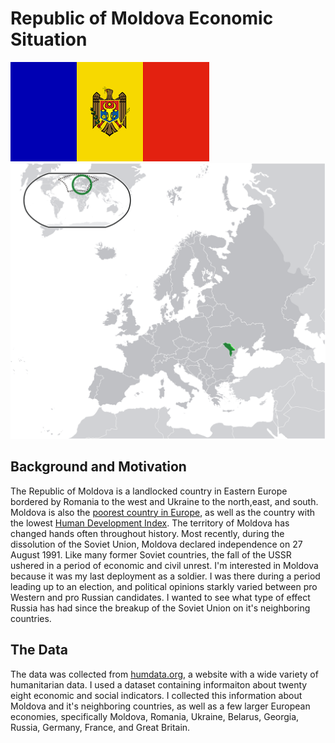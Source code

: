  # Republic of Moldova Economic Situation
![](images/moldova_flag.png)
![](images/Location_Moldova_Europe.png)
 ## Background and Motivation
 The Republic of Moldova is a landlocked country in Eastern Europe bordered by Romania to the west and Ukraine to the north,east, and south. Moldova is also the <a href="https://www.jagranjosh.com/general-knowledge/top-10-poorest-countries-in-europe-1538044990-1">poorest country in Europe</a>, as well as the country with the lowest  <a href=https://en.wikipedia.org/wiki/Human_Development_Index> Human Development Index</a>. The territory of Moldova 
has changed hands often throughout history. Most recently, during the dissolution of the Soviet Union, Moldova declared independence on 27 August 1991. Like many former Soviet countries, the fall of the USSR ushered in a period of economic and civil unrest. I'm interested in Moldova because it was my last deployment as a soldier. I was there during a period leading up to an election, and political opinions starkly varied between pro Western and pro Russian candidates. I wanted to see what type of effect Russia has had since the breakup of the Soviet Union on it's neighboring countries. 
## The Data
The data was collected from <a href=https://data.humdata.org/>humdata.org</a>, a website with a wide variety of humanitarian data. I used a dataset containing informaiton about twenty eight economic and social indicators. I collected this information about Moldova and it's neighboring countries, as well as a few larger European economies, specifically Moldova, Romania, Ukraine, Belarus, Georgia, Russia, Germany, France, and Great Britain. 


